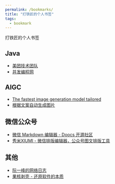 ```yaml
---
permalink: /bookmarks/
title: "打铁匠的个人书签"
tags:
  - bookmark
---
```


打铁匠的个人书签

<!--more-->

## Java

- [美团技术团队](https://tech.meituan.com/)
- [并发编程网](http://ifeve.com/)

## AIGC

- [The fastest image generation model tailored](https://replicate.com/black-forest-labs/flux-schnell)
- [根据文案自动生成图片](https://app.napkin.ai/)


## 微信公众号

- [微信 Markdown 编辑器 - Doocs 开源社区](https://doocs.github.io/md/)
- [秀米XIUMI - 微信排版编辑器，公众号图文排版工具](https://xiumi.us/)



## 其他

- [阮一峰的网络日志](https://www.ruanyifeng.com/blog/)
- [果核剥壳 - 还原软件的本质](https://www.ghxi.com/)